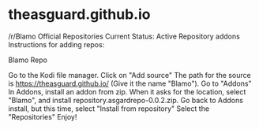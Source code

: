 # theasguard.github.io

/r/Blamo Official Repositories
Current Status: Active
Repository addons
Instructions for adding repos:

Blamo Repo

Go to the Kodi file manager.
Click on "Add source"
The path for the source is https://theasguard.github.io/  (Give it the name "Blamo").
Go to "Addons"
In Addons, install an addon from zip. When it asks for the location, select "Blamo", and install repository.asgardrepo-0.0.2.zip.
Go back to Addons install, but this time, select "Install from repository"
Select the "Repositories"
Enjoy!
